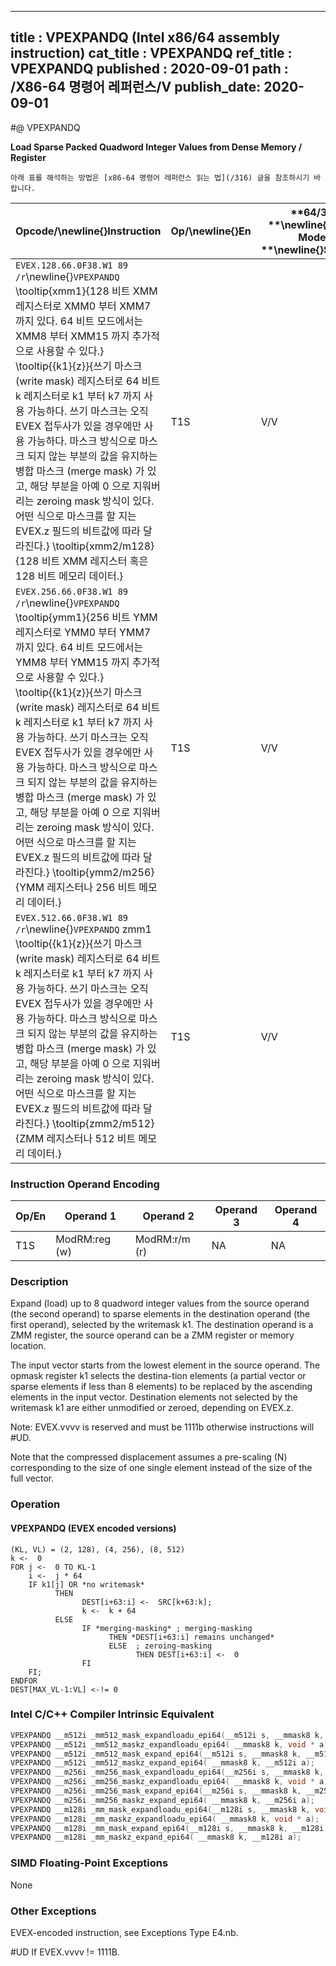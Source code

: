 ----------------------------
title : VPEXPANDQ (Intel x86/64 assembly instruction)
cat_title : VPEXPANDQ
ref_title : VPEXPANDQ
published : 2020-09-01
path : /X86-64 명령어 레퍼런스/V
publish_date: 2020-09-01
----------------------------


#@ VPEXPANDQ

**Load Sparse Packed Quadword Integer Values from Dense Memory / Register**

```lec-info
아래 표를 해석하는 방법은 [x86-64 명령어 레퍼런스 읽는 법](/316) 글을 참조하시기 바랍니다.
```

|**Opcode/**\newline{}**Instruction**|**Op/**\newline{}**En**|**64/32 **\newline{}**bit Mode **\newline{}**Support**|**CPUID **\newline{}**Feature **\newline{}**Flag**|**Description**|
|------------------------------------|-----------------------|------------------------------------------------------|--------------------------------------------------|---------------|
|`EVEX.128.66.0F38.W1 89 /r`\newline{}`VPEXPANDQ` \tooltip{xmm1}{128 비트 XMM 레지스터로 XMM0 부터 XMM7 까지 있다. 64 비트 모드에서는 XMM8 부터 XMM15 까지 추가적으로 사용할 수 있다.} \tooltip{\{k1\}\{z\}}{쓰기 마스크 (write mask) 레지스터로 64 비트 k 레지스터로 k1 부터 k7 까지 사용 가능하다. 쓰기 마스크는 오직 EVEX 접두사가 있을 경우에만 사용 가능하다. 마스크 방식으로 마스크 되지 않는 부분의 값을 유지하는 병합 마스크 (merge mask) 가 있고, 해당 부분을 아예 0 으로 지워버리는 zeroing mask 방식이 있다. 어떤 식으로 마스크를 할 지는 EVEX.z 필드의 비트값에 따라 달라진다.} \tooltip{xmm2/m128}{128 비트 XMM 레지스터 혹은 128 비트 메모리 데이터.} |T1S|V/V|AVX512VL\newline{}AVX512F|Expand packed quad-word integer values from xmm2/m128 to xmm1 using writemask k1.|
|`EVEX.256.66.0F38.W1 89 /r`\newline{}`VPEXPANDQ` \tooltip{ymm1}{256 비트 YMM 레지스터로 YMM0 부터 YMM7 까지 있다. 64 비트 모드에서는 YMM8 부터 YMM15 까지 추가적으로 사용할 수 있다.} \tooltip{\{k1\}\{z\}}{쓰기 마스크 (write mask) 레지스터로 64 비트 k 레지스터로 k1 부터 k7 까지 사용 가능하다. 쓰기 마스크는 오직 EVEX 접두사가 있을 경우에만 사용 가능하다. 마스크 방식으로 마스크 되지 않는 부분의 값을 유지하는 병합 마스크 (merge mask) 가 있고, 해당 부분을 아예 0 으로 지워버리는 zeroing mask 방식이 있다. 어떤 식으로 마스크를 할 지는 EVEX.z 필드의 비트값에 따라 달라진다.} \tooltip{ymm2/m256}{YMM 레지스터나 256 비트 메모리 데이터.} |T1S|V/V|AVX512VL\newline{}AVX512F|Expand packed quad-word integer values from ymm2/m256 to ymm1 using writemask k1.|
|`EVEX.512.66.0F38.W1 89 /r`\newline{}`VPEXPANDQ` zmm1 \tooltip{\{k1\}\{z\}}{쓰기 마스크 (write mask) 레지스터로 64 비트 k 레지스터로 k1 부터 k7 까지 사용 가능하다. 쓰기 마스크는 오직 EVEX 접두사가 있을 경우에만 사용 가능하다. 마스크 방식으로 마스크 되지 않는 부분의 값을 유지하는 병합 마스크 (merge mask) 가 있고, 해당 부분을 아예 0 으로 지워버리는 zeroing mask 방식이 있다. 어떤 식으로 마스크를 할 지는 EVEX.z 필드의 비트값에 따라 달라진다.} \tooltip{zmm2/m512}{ZMM 레지스터나 512 비트 메모리 데이터.} |T1S|V/V|AVX512F|Expand packed quad-word integer values from zmm2/m512 to zmm1 using writemask k1.|
### Instruction Operand Encoding


|Op/En|Operand 1|Operand 2|Operand 3|Operand 4|
|-----|---------|---------|---------|---------|
|T1S|ModRM:reg (w)|ModRM:r/m (r)|NA|NA|
### Description 


Expand (load) up to 8 quadword integer values from the source operand (the second operand) to sparse elements in the destination operand (the first operand), selected by the writemask k1. The destination operand is a ZMM register, the source operand can be a ZMM register or memory location.

The input vector starts from the lowest element in the source operand. The opmask register k1 selects the destina-tion elements (a partial vector or sparse elements if less than 8 elements) to be replaced by the ascending elements in the input vector. Destination elements not selected by the writemask k1 are either unmodified or zeroed, depending on EVEX.z.

Note: EVEX.vvvv is reserved and must be 1111b otherwise instructions will #UD.

Note that the compressed displacement assumes a pre-scaling (N) corresponding to the size of one single element instead of the size of the full vector.


### Operation
#### VPEXPANDQ (EVEX encoded versions) 
```info-verb
(KL, VL) = (2, 128), (4, 256), (8, 512)
k <-  0
FOR j <-  0 TO KL-1
    i <-  j * 64
    IF k1[j] OR *no writemask*
          THEN 
                DEST[i+63:i] <-  SRC[k+63:k];
                k <-  k + 64
          ELSE 
                IF *merging-masking* ; merging-masking
                      THEN *DEST[i+63:i] remains unchanged*
                      ELSE  ; zeroing-masking
                            THEN DEST[i+63:i] <-  0
                FI
    FI;
ENDFOR
DEST[MAX_VL-1:VL] <-!= 0
```

### Intel C/C++ Compiler Intrinsic Equivalent

```cpp
VPEXPANDQ __m512i _mm512_mask_expandloadu_epi64(__m512i s, __mmask8 k, void * a);
VPEXPANDQ __m512i _mm512_maskz_expandloadu_epi64( __mmask8 k, void * a);
VPEXPANDQ __m512i _mm512_mask_expand_epi64(__m512i s, __mmask8 k, __m512i a);
VPEXPANDQ __m512i _mm512_maskz_expand_epi64( __mmask8 k, __m512i a);
VPEXPANDQ __m256i _mm256_mask_expandloadu_epi64(__m256i s, __mmask8 k, void * a);
VPEXPANDQ __m256i _mm256_maskz_expandloadu_epi64( __mmask8 k, void * a);
VPEXPANDQ __m256i _mm256_mask_expand_epi64(__m256i s, __mmask8 k, __m256i a);
VPEXPANDQ __m256i _mm256_maskz_expand_epi64( __mmask8 k, __m256i a);
VPEXPANDQ __m128i _mm_mask_expandloadu_epi64(__m128i s, __mmask8 k, void * a);
VPEXPANDQ __m128i _mm_maskz_expandloadu_epi64( __mmask8 k, void * a);
VPEXPANDQ __m128i _mm_mask_expand_epi64(__m128i s, __mmask8 k, __m128i a);
VPEXPANDQ __m128i _mm_maskz_expand_epi64( __mmask8 k, __m128i a);
```
### SIMD Floating-Point Exceptions


None

### Other Exceptions


EVEX-encoded instruction, see Exceptions Type E4.nb.

#UD If EVEX.vvvv != 1111B.

